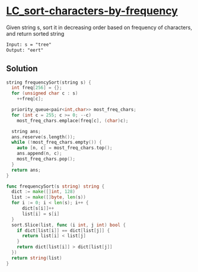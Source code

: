 # [LC_sort-characters-by-frequency](https://leetcode.com/problems/sort-characters-by-frequency)

Given string s, sort it in decreasing order based on frequency of characters, and return sorted string

```txt
Input: s = "tree"
Output: "eert"
```

## Solution

```cpp
string frequencySort(string s) {
  int freq[256] = {};
  for (unsigned char c : s)
    ++freq[c];

  priority_queue<pair<int,char>> most_freq_chars;
  for (int c = 255; c >= 0; --c)
    most_freq_chars.emplace(freq[c], (char)c);

  string ans;
  ans.reserve(s.length());
  while (!most_freq_chars.empty()) {
    auto [n, c] = most_freq_chars.top();
    ans.append(n, c);
    most_freq_chars.pop();
  }
  return ans;
}
```

```go
func frequencySort(s string) string {
  dict := make([]int, 128)
  list := make([]byte, len(s))
  for i := 0; i < len(s); i++ {
      dict[s[i]]++
      list[i] = s[i]
  }
  sort.Slice(list, func (i int, j int) bool {
    if dict[list[i]] == dict[list[j]] {
      return list[i] < list[j]
    }
    return dict[list[i]] > dict[list[j]]
  })
  return string(list)
}
```
